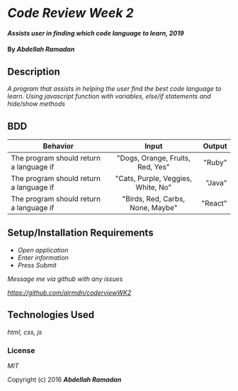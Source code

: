 # _Code Review Week 2_

#### _Assists user in finding which code language to learn, 2019_

#### By _**Abdellah Ramadan**_

## Description

_A program that assists in helping the user find the best code language to learn. Using javascript function with variables, else/if statements and hide/show methods_

## BDD


| Behavior                               |  Input                           | Output  |
| ---------------------------------------|:--------------------------------:| -------:|
| The program should return a language if|"Dogs, Orange, Fruits, Red, Yes"  | "Ruby"  |
| The program should return a language if|"Cats, Purple, Veggies, White, No"| "Java"  |
| The program should return a language if|"Birds, Red, Carbs, None, Maybe"  | "React" |


## Setup/Installation Requirements

* _Open application_
* _Enter information_
* _Press Submit_

_Message me via github with any issues_

_https://github.com/ajrmdn/coderviewWK2_

## Technologies Used

_html, css, js_

### License

*MIT*

Copyright (c) 2016 **_Abdellah Ramadan_**
